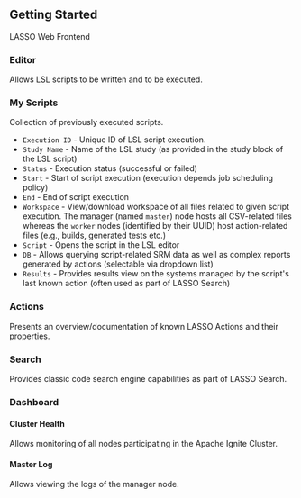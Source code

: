 ## Getting Started

LASSO Web Frontend

### Editor

Allows LSL scripts to be written and to be executed.

### My Scripts

Collection of previously executed scripts.

* `Execution ID` - Unique ID of LSL script execution.
* `Study Name` - Name of the LSL study (as provided in the study block of the LSL script)
* `Status` - Execution status (successful or failed)
* `Start` - Start of script execution (execution depends job scheduling policy)
* `End` - End of script execution
* `Workspace` - View/download workspace of all files related to given script execution. The manager (named `master`) node hosts all CSV-related files whereas the `worker` nodes (identified by their UUID) host action-related files (e.g., builds, generated tests etc.)
* `Script` - Opens the script in the LSL editor
* `DB` - Allows querying script-related SRM data as well as complex reports generated by actions (selectable via dropdown list)
* `Results` - Provides results view on the systems managed by the script's last known action (often used as part of LASSO Search)

### Actions

Presents an overview/documentation of known LASSO Actions and their properties.

### Search

Provides classic code search engine capabilities as part of LASSO Search.

### Dashboard

#### Cluster Health

Allows monitoring of all nodes participating in the Apache Ignite Cluster.

#### Master Log

Allows viewing the logs of the manager node.